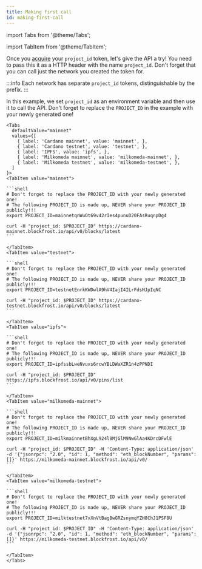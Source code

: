 ```yaml
---
title: Making first call
id: making-first-call
---
```


import Tabs from '@theme/Tabs';

import TabItem from '@theme/TabItem';

Once you [acquire](/docs/overview/getting-started) your `project_id` token, let's give the API a try! You need to pass this it as a HTTP header with the name `project_id`. Don't forget that you can call just the network you created the token for.

:::info
Each network has separate `project_id` tokens, distinguishable by the prefix.
:::

In this example, we set `project_id` as an environment variable and then use it to call the API. Don't forget to replace the `PROJECT_ID` in the example with your newly generated one!

````mdx-code-block
<Tabs
  defaultValue="mainnet"
  values={[
    { label: 'Cardano mainnet', value: 'mainnet', },
    { label: 'Cardano testnet', value: 'testnet', },
    { label: 'IPFS', value: 'ipfs', },
    { label: 'Milkomeda mainnet', value: 'milkomeda-mainnet', },
    { label: 'Milkomeda testnet', value: 'milkomeda-testnet', },
  ]
}>
<TabItem value="mainnet">

```shell
# Don't forget to replace the PROJECT_ID with your newly generated one!
# The following PROJECT_ID is made up, NEVER share your PROJECT_ID publicly!!!
export PROJECT_ID=mainnetqnWuOt69v42rIes4punuD20FAsRuqnpDg4

curl -H "project_id: $PROJECT_ID" https://cardano-mainnet.blockfrost.io/api/v0/blocks/latest
```

</TabItem>
<TabItem value="testnet">

```shell
# Don't forget to replace the PROJECT_ID with your newly generated one!
# The following PROJECT_ID is made up, NEVER share your PROJECT_ID publicly!!!
export PROJECT_ID=testnetEnrkKWDwlA9hV4IajI4ILrFdsHJpIqNC

curl -H "project_id: $PROJECT_ID" https://cardano-testnet.blockfrost.io/api/v0/blocks/latest
```

</TabItem>
<TabItem value="ipfs">

```shell
# Don't forget to replace the PROJECT_ID with your newly generated one!
# The following PROJECT_ID is made up, NEVER share your PROJECT_ID publicly!!!
export PROJECT_ID=ipfssbLweNvuxs6rcwYBLDWaXZR1n4zPPNDI

curl -H "project_id: $PROJECT_ID" https://ipfs.blockfrost.io/api/v0/pins/list
```

</TabItem>
<TabItem value="milkomeda-mainnet">

```shell
# Don't forget to replace the PROJECT_ID with your newly generated one!
# The following PROJECT_ID is made up, NEVER share your PROJECT_ID publicly!!!
export PROJECT_ID=milkmainnetBhXgL924l8MjGlM9NwGlAa4KDrcDFwlE

curl -H "project_id: $PROJECT_ID" -H 'Content-Type: application/json' -d '{"jsonrpc": "2.0", "id": 1, "method": "eth_blockNumber", "params": []}' https://milkomeda-mainnet.blockfrost.io/api/v0/
```

</TabItem>
<TabItem value="milkomeda-testnet">

```shell
# Don't forget to replace the PROJECT_ID with your newly generated one!
# The following PROJECT_ID is made up, NEVER share your PROJECT_ID publicly!!!
export PROJECT_ID=milktestnet7xXnVtBag8wGRZsnymqYZH8ChJ1PSF8U

curl -H "project_id: $PROJECT_ID" -H 'Content-Type: application/json' -d '{"jsonrpc": "2.0", "id": 1, "method": "eth_blockNumber", "params": []}' https://milkomeda-testnet.blockfrost.io/api/v0/
```

</TabItem>
</Tabs>
````
